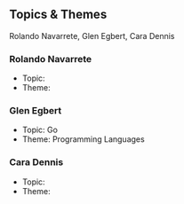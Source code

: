 ## Topics & Themes

Rolando Navarrete, Glen Egbert, Cara Dennis

### Rolando Navarrete

* Topic:
* Theme:

### Glen Egbert

* Topic: Go
* Theme: Programming Languages

### Cara Dennis

* Topic:
* Theme:
